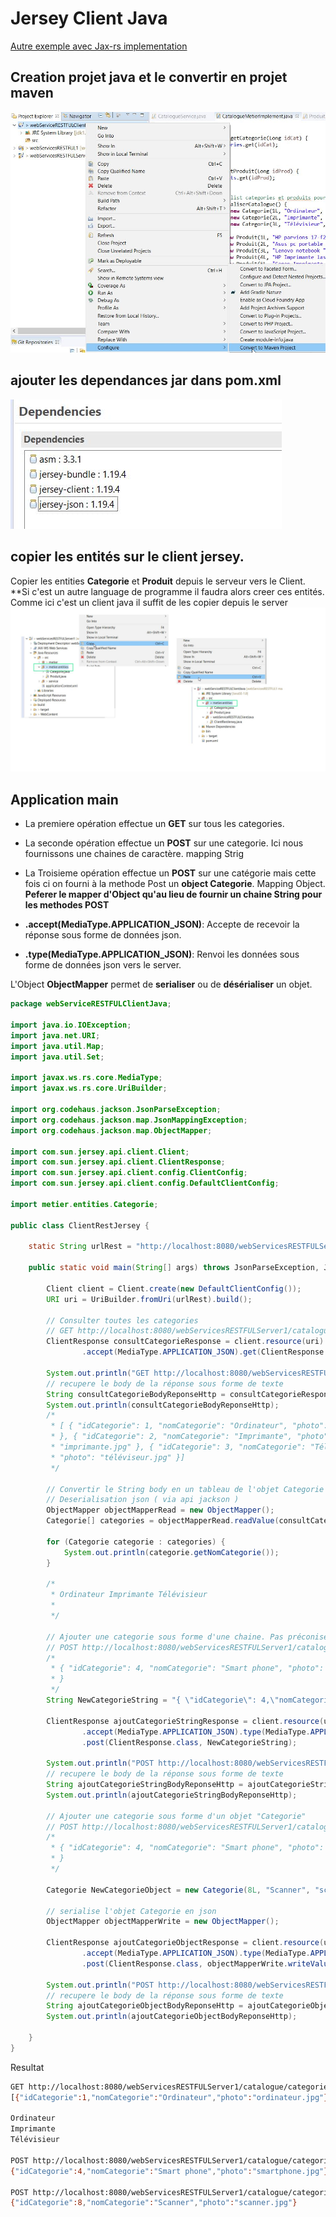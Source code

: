 # Jersey Client Java 

[Autre exemple avec Jax-rs implementation](https://www.baeldung.com/jersey-jax-rs-client)


## Creation projet java et le convertir en projet maven
![Creation d'un dynamic web projet et conversion en maven projet](images/webserviceRESTFULClientJava/projetjavaConvertMaven.jpg)

## ajouter les dependances jar dans pom.xml

![](images/webserviceRESTFULClientJava/dependanceJar.jpg)



## copier les entités sur le client jersey.

Copier les entities **Categorie** et **Produit** depuis le serveur vers le Client. **Si c'est un autre language de programme il faudra alors creer ces entités. Comme ici c'est un client java il suffit de les copier depuis le server
![entities Categorie Produit](images/webserviceRESTFULClientJava/copierEntities.jpg)

##  Application main

- La premiere opération effectue un **GET** sur tous les categories.
- La seconde opération effectue un **POST** sur une categorie. Ici nous fournissons une chaines de caractère. mapping Strig
- La Troisieme opération effectue un **POST** sur une catégorie mais cette fois ci on fourni à la methode Post un **object Categorie**. Mapping Object. **Peferer le mapper d'Object qu'au lieu de fournir un chaine String pour les methodes POST**



- **.accept(MediaType.APPLICATION_JSON)**: Accepte de recevoir la réponse sous forme de données json.
- **.type(MediaType.APPLICATION_JSON)**: Renvoi les données sous forme de données json vers le server.

L'Object **ObjectMapper** permet de **serialiser** ou de **désérialiser** un objet.

```java
package webServiceRESTFULClientJava;

import java.io.IOException;
import java.net.URI;
import java.util.Map;
import java.util.Set;

import javax.ws.rs.core.MediaType;
import javax.ws.rs.core.UriBuilder;

import org.codehaus.jackson.JsonParseException;
import org.codehaus.jackson.map.JsonMappingException;
import org.codehaus.jackson.map.ObjectMapper;

import com.sun.jersey.api.client.Client;
import com.sun.jersey.api.client.ClientResponse;
import com.sun.jersey.api.client.config.ClientConfig;
import com.sun.jersey.api.client.config.DefaultClientConfig;

import metier.entities.Categorie;

public class ClientRestJersey {

	static String urlRest = "http://localhost:8080/webServicesRESTFULServer1/";

	public static void main(String[] args) throws JsonParseException, JsonMappingException, IOException {

		Client client = Client.create(new DefaultClientConfig());
		URI uri = UriBuilder.fromUri(urlRest).build();

		// Consulter toutes les categories
		// GET http://localhost:8080/webServicesRESTFULServer1/catalogue/categories
		ClientResponse consultCategorieResponse = client.resource(uri).path("catalogue").path("categories")
				.accept(MediaType.APPLICATION_JSON).get(ClientResponse.class);

		System.out.println("GET http://localhost:8080/webServicesRESTFULServer1/catalogue/categories");
		// recupere le body de la réponse sous forme de texte
		String consultCategorieBodyReponseHttp = consultCategorieResponse.getEntity(String.class);
		System.out.println(consultCategorieBodyReponseHttp);
		/*
		 * [ { "idCategorie": 1, "nomCategorie": "Ordinateur", "photo": "ordinateur.jpg"
		 * }, { "idCategorie": 2, "nomCategorie": "Imprimante", "photo":
		 * "imprimante.jpg" }, { "idCategorie": 3, "nomCategorie": "Télévisieur",
		 * "photo": "téléviseur.jpg" }]
		 */

		// Convertir le String body en un tableau de l'objet Categorie
		// Deserialisation json ( via api jackson )
		ObjectMapper objectMapperRead = new ObjectMapper();
		Categorie[] categories = objectMapperRead.readValue(consultCategorieBodyReponseHttp, Categorie[].class);

		for (Categorie categorie : categories) {
			System.out.println(categorie.getNomCategorie());
		}

		/*
		 * Ordinateur Imprimante Télévisieur
		 * 
		 */

		// Ajouter une categorie sous forme d'une chaine. Pas préconiser. Préferer un objet voir plus bas.
		// POST http://localhost:8080/webServicesRESTFULServer1/catalogue/categories
		/*
		 * { "idCategorie": 4, "nomCategorie": "Smart phone", "photo": "smartphone.jpg"
		 * }
		 */
		String NewCategorieString = "{ \"idCategorie\": 4,\"nomCategorie\": \"Smart phone\",\"photo\": \"smartphone.jpg\" }";

		ClientResponse ajoutCategorieStringResponse = client.resource(uri).path("catalogue").path("categories")
				.accept(MediaType.APPLICATION_JSON).type(MediaType.APPLICATION_JSON)
				.post(ClientResponse.class, NewCategorieString);

		System.out.println("POST http://localhost:8080/webServicesRESTFULServer1/catalogue/categories  as String");
		// recupere le body de la réponse sous forme de texte
		String ajoutCategorieStringBodyReponseHttp = ajoutCategorieStringResponse.getEntity(String.class);
		System.out.println(ajoutCategorieStringBodyReponseHttp);

		// Ajouter une categorie sous forme d'un objet "Categorie"
		// POST http://localhost:8080/webServicesRESTFULServer1/catalogue/categories
		/*
		 * { "idCategorie": 4, "nomCategorie": "Smart phone", "photo": "smartphone.jpg"
		 * }
		 */

		Categorie NewCategorieObject = new Categorie(8L, "Scanner", "scanner.jpg");

		// serialise l'objet Categorie en json
		ObjectMapper objectMapperWrite = new ObjectMapper();

		ClientResponse ajoutCategorieObjectResponse = client.resource(uri).path("catalogue").path("categories")
				.accept(MediaType.APPLICATION_JSON).type(MediaType.APPLICATION_JSON)
				.post(ClientResponse.class, objectMapperWrite.writeValueAsString(NewCategorieObject));

		System.out.println("POST http://localhost:8080/webServicesRESTFULServer1/catalogue/categories  As object");
		// recupere le body de la réponse sous forme de texte
		String ajoutCategorieObjectBodyReponseHttp = ajoutCategorieObjectResponse.getEntity(String.class);
		System.out.println(ajoutCategorieObjectBodyReponseHttp);

	}
}

```

Resultat

```bash
GET http://localhost:8080/webServicesRESTFULServer1/catalogue/categories
[{"idCategorie":1,"nomCategorie":"Ordinateur","photo":"ordinateur.jpg"},{"idCategorie":2,"nomCategorie":"Imprimante","photo":"imprimante.jpg"},{"idCategorie":3,"nomCategorie":"Télévisieur","photo":"téléviseur.jpg"}]

Ordinateur
Imprimante
Télévisieur

POST http://localhost:8080/webServicesRESTFULServer1/catalogue/categories  as String
{"idCategorie":4,"nomCategorie":"Smart phone","photo":"smartphone.jpg"}

POST http://localhost:8080/webServicesRESTFULServer1/catalogue/categories  As object
{"idCategorie":8,"nomCategorie":"Scanner","photo":"scanner.jpg"}
```